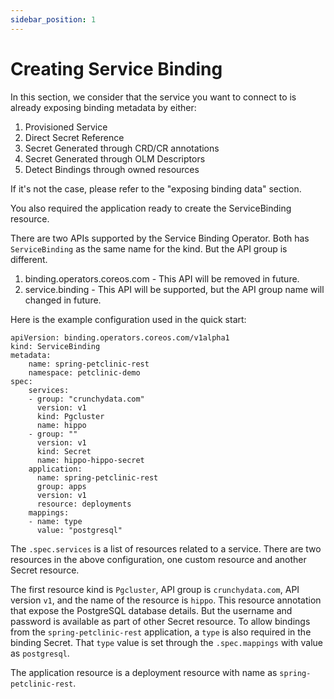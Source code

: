 ```yaml
---
sidebar_position: 1
---
```


# Creating Service Binding

In this section, we consider that the service you want to connect to is already
exposing binding metadata by either:

1. Provisioned Service
2. Direct Secret Reference
3. Secret Generated  through CRD/CR annotations
4. Secret Generated through OLM Descriptors
5. Detect Bindings through owned resources

If it's not the case, please refer to the "exposing binding data" section.

You also required the application ready to create the ServiceBinding resource.

There are two APIs supported by the Service Binding Operator.  Both has
`ServiceBinding` as the same name for the kind.  But the API group is different.

1. binding.operators.coreos.com - This API will be removed in future.
2. service.binding - This API will be supported, but the API group name will changed in future.

Here is the example configuration used in the quick start:


```
apiVersion: binding.operators.coreos.com/v1alpha1
kind: ServiceBinding
metadata:
    name: spring-petclinic-rest
    namespace: petclinic-demo
spec:
    services:
    - group: "crunchydata.com"
      version: v1
      kind: Pgcluster
      name: hippo
    - group: ""
      version: v1
      kind: Secret
      name: hippo-hippo-secret
    application:
      name: spring-petclinic-rest
      group: apps
      version: v1
      resource: deployments
    mappings:
    - name: type
      value: "postgresql"
```

The `.spec.services` is a list of resources related to a service.  There are two
resources in the above configuration, one custom resource and another Secret
resource. 

The first resource kind is `Pgcluster`, API group is `crunchydata.com`, API
version `v1`, and the name of the resource is `hippo`.  This resource annotation
that expose the PostgreSQL database details.  But the username and password is
available as part of other Secret resource.  To allow bindings from the
`spring-petclinic-rest` application, a `type` is also required in the binding
Secret.  That `type` value is set through the `.spec.mappings` with value as
`postgresql`.

The application resource is a deployment resource with name as
`spring-petclinic-rest`.
